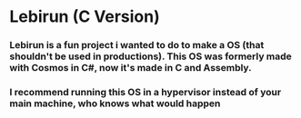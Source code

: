 # Lebirun (C Version)
### Lebirun is a fun project i wanted to do to make a OS (that shouldn't be used in productions). This OS was formerly made with Cosmos in C#, now it's made in C and Assembly.
### I recommend running this OS in a hypervisor instead of your main machine, who knows what would happen
